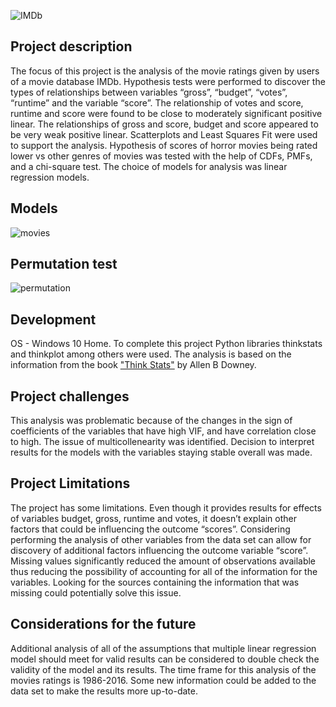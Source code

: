 ![IMDb](https://github.com/natacasey/IMDb_Movie_Rating_Analysis_with_Python/blob/master/_assets/movies_pic.jpg)

## Project description
The focus of this project is the analysis of the movie ratings given by users of a movie database IMDb. 
Hypothesis tests were performed to discover the types of relationships between variables “gross”, “budget”, “votes”, “runtime” and the variable “score”. 
The relationship of votes and score, runtime and score were found to be close to moderately significant positive linear.
The relationships of gross and score, budget and score appeared to be very weak positive linear. Scatterplots and Least Squares Fit were used to support the analysis. 
Hypothesis of scores of horror movies being rated lower vs other genres of movies was tested with the help of CDFs, PMFs, and a chi-square test. 
The choice of models for analysis was linear regression models. 

## Models 

![movies](https://github.com/natacasey/IMDb_Movie_Rating_Analysis/blob/master/_assets/models.PNG)


## Permutation test

![permutation](https://github.com/natacasey/IMDb_Movie_Rating_Analysis/blob/master/_assets/permutation_test.PNG)

## Development
OS - Windows 10 Home. 
To complete this project Python libraries thinkstats and thinkplot among others were used. The analysis is based on the information from the book  ["Think Stats"](https://github.com/AllenDowney/ThinkStats2) by Allen B Downey.

## Project challenges

This analysis was problematic because of the changes in the sign of coefficients of the variables that have high VIF, and have correlation close to high. 
The issue of multicollenearity was identified.
Decision to interpret results for the models with the variables staying stable overall was made.

## Project Limitations

The project has some limitations. Even though it provides results for effects of variables budget, gross, runtime and votes, it doesn’t explain other factors that could be influencing the outcome “scores”. 
Considering performing the analysis of other variables from the data set can allow for discovery of additional factors influencing the outcome variable “score”.
Missing values significantly reduced the amount of observations available thus reducing the possibility of accounting for all of the information for the variables.
Looking for the sources containing the information that was missing could potentially solve this issue. 

## Considerations for the future

Additional analysis of all of the assumptions that multiple linear regression model should meet for valid results can be considered to double check the validity of the model and its results. 
The time frame for this analysis of the movies ratings is 1986-2016. Some new information could be added to the data set to make the results more up-to-date. 

